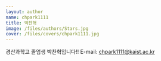 ```yaml
---
layout: author
name: chpark1111
title: 박찬혁
image: /files/authors/Stars.jpg
cover: /files/covers/chpark1111.jpg
---
```


경산과학고 졸업생 박찬혁입니다!!
E-mail: chpark1111@kaist.ac.kr
